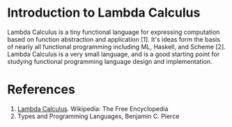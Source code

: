# Introduction to Lambda Calculus
Lambda Calculus is a tiny functional language for expressing computation based on function abstraction and application [1]. It's ideas form the basis of nearly all functional programming including ML, Haskell, and Scheme [2]. Lambda Calculus is a very small language, and is a good starting point for studying functional programming language design and implementation. 

# References
1. [Lambda Calculus](https://en.wikipedia.org/wiki/Lambda_calculus). Wikipedia: The Free Encyclopedia
2. Types and Programming Languages, Benjamin C. Pierce
